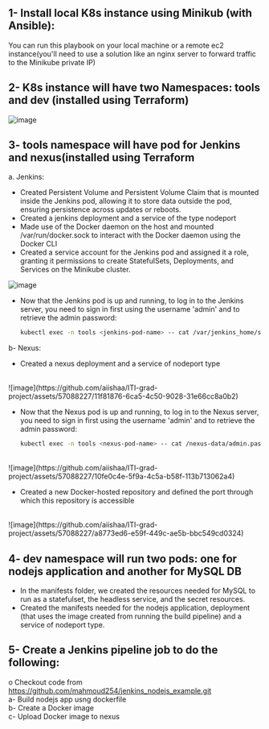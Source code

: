 ## 1- Install local K8s instance using Minikub (with Ansible):
You can run this playbook on your local machine or a remote ec2 instance(you'll need to use a solution like an nginx server to forward traffic to the Minikube private IP)

## 2- K8s instance will have two Namespaces: tools and dev (installed using Terraform)<br>
![image](https://github.com/aiishaa/ITI-grad-project/assets/57088227/f6d608c2-7cd5-46e9-9fc9-8bff93518927)

## 3- tools namespace will have pod for Jenkins and nexus(installed using Terraform
a. Jenkins:<br>
- Created Persistent Volume and Persistent Volume Claim that is mounted inside the Jenkins pod, allowing it to store data outside the pod, ensuring persistence across updates or reboots.
- Created a jenkins deployment and a service of the type nodeport 
- Made use of the Docker daemon on the host and mounted /var/run/docker.sock to interact with the Docker daemon using the Docker CLI
- Created a service account for the Jenkins pod and assigned it a role, granting it permissions to create StatefulSets, Deployments, and Services on the Minikube cluster.<br>

![image](https://github.com/aiishaa/ITI-grad-project/assets/57088227/029b904d-c788-4ca1-b411-6002c924656f)
<br>
- Now that the Jenkins pod is up and running, to log in to the Jenkins server, you need to sign in first using the username 'admin' and to retrieve the admin password:
  ```bash
  kubectl exec -n tools <jenkins-pod-name> -- cat /var/jenkins_home/secrets/initialAdminPassword
  ```

b- Nexus:<br>
- Created a nexus deployment and a service of nodeport type

<br>
![image](https://github.com/aiishaa/ITI-grad-project/assets/57088227/11f81876-6ca5-4c50-9028-31e66cc8a0b2)
<br>

- Now that the Nexus pod is up and running, to log in to the Nexus server, you need to sign in first using the username 'admin' and to retrieve the admin password:
  ```bash
  kubectl exec -n tools <nexus-pod-name> -- cat /nexus-data/admin.password
  ```
<br>
![image](https://github.com/aiishaa/ITI-grad-project/assets/57088227/10fe0c4e-5f9a-4c5a-b58f-113b713062a4)
<br>

- Created a new Docker-hosted repository and defined the port through which this repository is accessible

<br>
![image](https://github.com/aiishaa/ITI-grad-project/assets/57088227/a8773ed6-e59f-449c-ae5b-bbc549cd0324)
<br>

## 4- dev namespace will run two pods: one for nodejs application and another for MySQL DB 
- In the manifests folder, we created the resources needed for MySQL to run as a statefulset, the headless service, and the secret resources.
- Created the manifests needed for the nodejs application, deployment (that uses the image created from running the build pipeline) and a service of nodeport type.

## 5- Create a Jenkins pipeline job to do the following:
o Checkout code from https://github.com/mahmoud254/jenkins_nodejs_example.git<br>
    a- Build nodejs app usng dockerfile<br>
    b- Create a Docker image<br>
    c- Upload Docker image to nexus<br>







